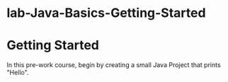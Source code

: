 # lab-Java-Basics-Getting-Started

# Getting Started
In this pre-work course, begin by creating a small Java Project that prints "Hello".
